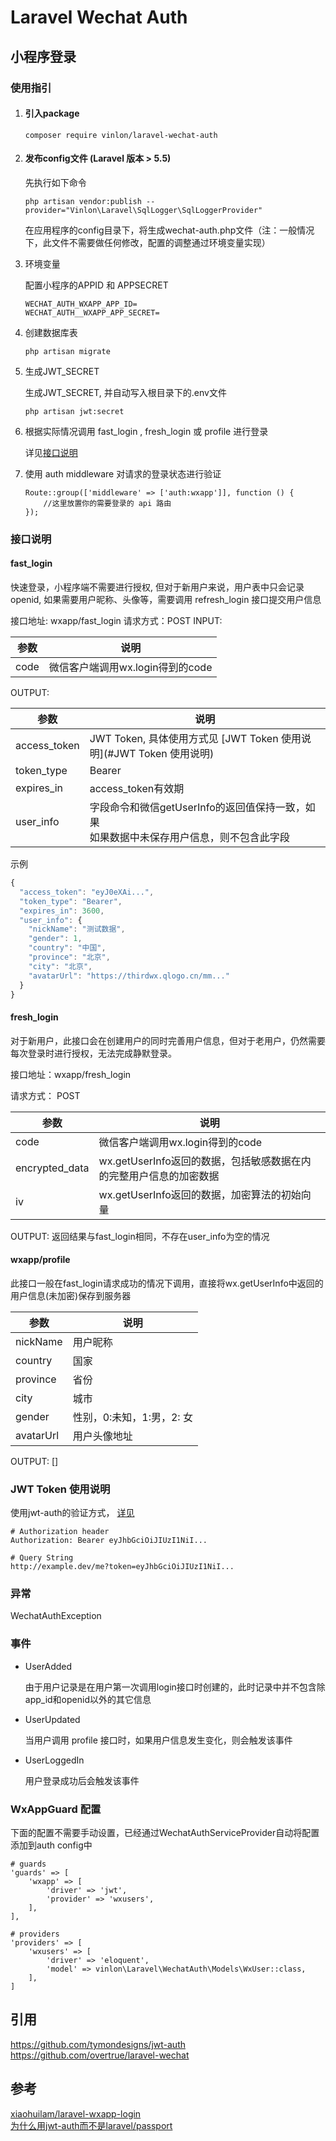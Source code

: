 # Laravel Wechat Auth

## 小程序登录

### 使用指引

1. #### 引入package 

    ```shell script
    composer require vinlon/laravel-wechat-auth
    ```

2. #### 发布config文件 (Laravel 版本 > 5.5)

    先执行如下命令
    
    ```shell script
    php artisan vendor:publish --provider="Vinlon\Laravel\SqlLogger\SqlLoggerProvider"
    ```
    
    在应用程序的config目录下，将生成wechat-auth.php文件（注：一般情况下，此文件不需要做任何修改，配置的调整通过环境变量实现）

3. 环境变量

    配置小程序的APPID 和 APPSECRET
    
    ```
    WECHAT_AUTH_WXAPP_APP_ID=
    WECHAT_AUTH__WXAPP_APP_SECRET=
    ```

4. 创建数据库表

    ```
    php artisan migrate
    ```
   
5. 生成JWT_SECRET
    
   生成JWT_SECRET, 并自动写入根目录下的.env文件
    
   ```
   php artisan jwt:secret
   ```

6. 根据实际情况调用 fast_login , fresh_login 或 profile 进行登录

    详见[接口说明](#接口说明)

7. 使用 auth middleware 对请求的登录状态进行验证

    ```
    Route::group(['middleware' => ['auth:wxapp']], function () {
        //这里放置你的需要登录的 api 路由
    });
    ```

### 接口说明

#### fast_login

快速登录，小程序端不需要进行授权, 但对于新用户来说，用户表中只会记录openid, 如果需要用户昵称、头像等，需要调用 refresh_login 接口提交用户信息 

接口地址: wxapp/fast_login
请求方式：POST
INPUT:

| 参数 | 说明                             |
| ---- | -------------------------------- |
| code | 微信客户端调用wx.login得到的code |

OUTPUT:

| 参数         | 说明                                                         |
| ------------ | ------------------------------------------------------------ |
| access_token | JWT Token, 具体使用方式见 [JWT Token 使用说明](#JWT Token 使用说明) |
| token_type   | Bearer                                                       |
| expires_in   | access_token有效期                                           |
| user_info    | 字段命令和微信getUserInfo的返回值保持一致，如果<br/>如果数据中未保存用户信息，则不包含此字段 |

示例

```js
{
  "access_token": "eyJ0eXAi...",
  "token_type": "Bearer",
  "expires_in": 3600,
  "user_info": {
    "nickName": "测试数据",
    "gender": 1,
    "country": "中国",
    "province": "北京",
    "city": "北京",
    "avatarUrl": "https://thirdwx.qlogo.cn/mm..."
  }
}
```

#### fresh_login

对于新用户，此接口会在创建用户的同时完善用户信息，但对于老用户，仍然需要每次登录时进行授权，无法完成静默登录。

接口地址：wxapp/fresh_login

请求方式： POST

| 参数           | 说明                                                         |
| -------------- | ------------------------------------------------------------ |
| code           | 微信客户端调用wx.login得到的code                             |
| encrypted_data | wx.getUserInfo返回的数据，包括敏感数据在内的完整用户信息的加密数据 |
| iv             | wx.getUserInfo返回的数据，加密算法的初始向量                 |

OUTPUT: 返回结果与fast_login相同，不存在user_info为空的情况

#### wxapp/profile

此接口一般在fast_login请求成功的情况下调用，直接将wx.getUserInfo中返回的用户信息(未加密)保存到服务器

| 参数      | 说明                      |
| --------- | ------------------------- |
| nickName  | 用户昵称                  |
| country   | 国家                      |
| province  | 省份                      |
| city      | 城市                      |
| gender    | 性别，0:未知，1:男，2: 女 |
| avatarUrl | 用户头像地址              |

OUTPUT: []

### JWT Token 使用说明

使用jwt-auth的验证方式， [详见](https://jwt-auth.readthedocs.io/en/develop/quick-start/#authenticated-requests)

```
# Authorization header
Authorization: Bearer eyJhbGciOiJIUzI1NiI...

# Query String
http://example.dev/me?token=eyJhbGciOiJIUzI1NiI...
```

### 异常

WechatAuthException 

### 事件

- UserAdded

    由于用户记录是在用户第一次调用login接口时创建的，此时记录中并不包含除app_id和openid以外的其它信息

- UserUpdated

    当用户调用 profile 接口时，如果用户信息发生变化，则会触发该事件

- UserLoggedIn

    用户登录成功后会触发该事件


### WxAppGuard 配置

下面的配置不需要手动设置，已经通过WechatAuthServiceProvider自动将配置添加到auth config中

```
# guards
'guards' => [
    'wxapp' => [
        'driver' => 'jwt',
        'provider' => 'wxusers',
    ],
],

# providers
'providers' => [
    'wxusers' => [
        'driver' => 'eloquent',
        'model' => vinlon\Laravel\WechatAuth\Models\WxUser::class,
    ],
]
```

## 引用
https://github.com/tymondesigns/jwt-auth  
https://github.com/overtrue/laravel-wechat


## 参考
[xiaohuilam/laravel-wxapp-login](https://github.com/xiaohuilam/laravel-wxapp-login)  
[为什么用jwt-auth而不是laravel/passport](https://stackoverflow.com/questions/45532514/laravel-passport-vs-jwt)
